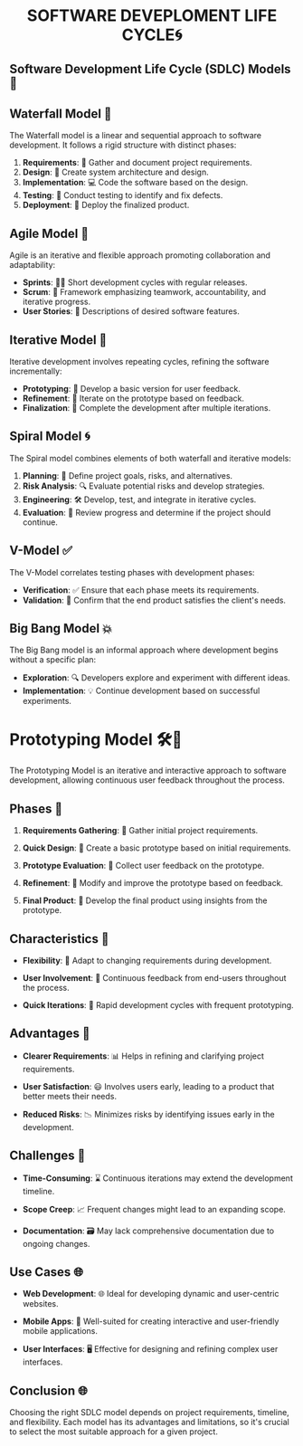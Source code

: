 # <div align=center> SOFTWARE DEVEPLOMENT LIFE CYCLE🌀</div>

## Software Development Life Cycle (SDLC) Models 🔄

## Waterfall Model 🚰
The Waterfall model is a linear and sequential approach to software development. It follows a rigid structure with distinct phases:
1. **Requirements**: 📑 Gather and document project requirements.
2. **Design**: 🎨 Create system architecture and design.
3. **Implementation**: 💻 Code the software based on the design.
4. **Testing**: 🧪 Conduct testing to identify and fix defects.
5. **Deployment**: 🚀 Deploy the finalized product.

## Agile Model 🔄
Agile is an iterative and flexible approach promoting collaboration and adaptability:
- **Sprints**: 🏃‍♂️ Short development cycles with regular releases.
- **Scrum**: 🔄 Framework emphasizing teamwork, accountability, and iterative progress.
- **User Stories**: 📝 Descriptions of desired software features.

## Iterative Model 🔁
Iterative development involves repeating cycles, refining the software incrementally:
- **Prototyping**: 🤖 Develop a basic version for user feedback.
- **Refinement**: 🔧 Iterate on the prototype based on feedback.
- **Finalization**: 🏁 Complete the development after multiple iterations.

## Spiral Model 🌀
The Spiral model combines elements of both waterfall and iterative models:
1. **Planning**: 📅 Define project goals, risks, and alternatives.
2. **Risk Analysis**: 🔍 Evaluate potential risks and develop strategies.
3. **Engineering**: 🛠️ Develop, test, and integrate in iterative cycles.
4. **Evaluation**: 🔄 Review progress and determine if the project should continue.

## V-Model ✅
The V-Model correlates testing phases with development phases:
- **Verification**: ✅ Ensure that each phase meets its requirements.
- **Validation**: 🧾 Confirm that the end product satisfies the client's needs.

## Big Bang Model 💥
The Big Bang model is an informal approach where development begins without a specific plan:
- **Exploration**: 🔍 Developers explore and experiment with different ideas.
- **Implementation**: 💡 Continue development based on successful experiments.

# Prototyping Model 🛠️🔄

The Prototyping Model is an iterative and interactive approach to software development, allowing continuous user feedback throughout the process.

## Phases 🔄

1. **Requirements Gathering**: 📑 Gather initial project requirements.
   
2. **Quick Design**: 🎨 Create a basic prototype based on initial requirements.
   
3. **Prototype Evaluation**: 🧐 Collect user feedback on the prototype.
   
4. **Refinement**: 🔧 Modify and improve the prototype based on feedback.
   
5. **Final Product**: 🏁 Develop the final product using insights from the prototype.

## Characteristics 🌟

- **Flexibility**: 🤸 Adapt to changing requirements during development.
  
- **User Involvement**: 👥 Continuous feedback from end-users throughout the process.
  
- **Quick Iterations**: 🔄 Rapid development cycles with frequent prototyping.

## Advantages 🚀

- **Clearer Requirements**: 📊 Helps in refining and clarifying project requirements.
  
- **User Satisfaction**: 😃 Involves users early, leading to a product that better meets their needs.
  
- **Reduced Risks**: 📉 Minimizes risks by identifying issues early in the development.

## Challenges 🤔

- **Time-Consuming**: ⌛ Continuous iterations may extend the development timeline.
  
- **Scope Creep**: 📈 Frequent changes might lead to an expanding scope.
  
- **Documentation**: 🗃️ May lack comprehensive documentation due to ongoing changes.

## Use Cases 🌐

- **Web Development**: 🌐 Ideal for developing dynamic and user-centric websites.
  
- **Mobile Apps**: 📱 Well-suited for creating interactive and user-friendly mobile applications.
  
- **User Interfaces**: 🖥️ Effective for designing and refining complex user interfaces.


## Conclusion 🌐
Choosing the right SDLC model depends on project requirements, timeline, and flexibility. Each model has its advantages and limitations, so it's crucial to select the most suitable approach for a given project.
